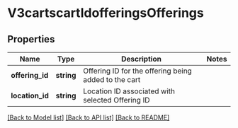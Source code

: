 # V3cartscartIdofferingsOfferings

## Properties
Name | Type | Description | Notes
------------ | ------------- | ------------- | -------------
**offering_id** | **string** | Offering ID for the offering being added to the cart | 
**location_id** | **string** | Location ID associated with selected Offering ID | 

[[Back to Model list]](../README.md#documentation-for-models) [[Back to API list]](../README.md#documentation-for-api-endpoints) [[Back to README]](../README.md)


